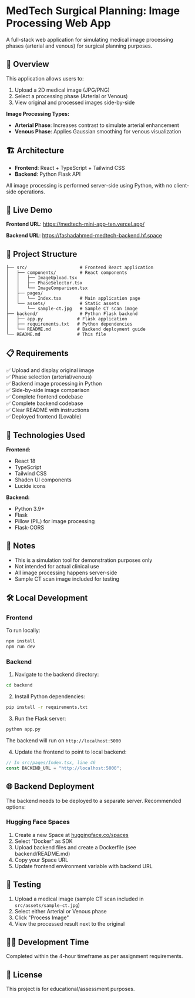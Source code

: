 # MedTech Surgical Planning: Image Processing Web App

A full-stack web application for simulating medical image processing phases (arterial and venous) for surgical planning purposes.

## 🎯 Overview

This application allows users to:
1. Upload a 2D medical image (JPG/PNG)
2. Select a processing phase (Arterial or Venous)
3. View original and processed images side-by-side

**Image Processing Types:**
- **Arterial Phase**: Increases contrast to simulate arterial enhancement
- **Venous Phase**: Applies Gaussian smoothing for venous visualization

## 🏗️ Architecture

- **Frontend**: React + TypeScript + Tailwind CSS
- **Backend**: Python Flask API 

All image processing is performed server-side using Python, with no client-side operations.

## 🚀 Live Demo

**Frontend URL**: https://medtech-mini-app-ten.vercel.app/

**Backend URL**: https://fashadahmed-medtech-backend.hf.space

## 📁 Project Structure

```
├── src/                    # Frontend React application
│   ├── components/         # React components
│   │   ├── ImageUpload.tsx
│   │   ├── PhaseSelector.tsx
│   │   └── ImageComparison.tsx
│   ├── pages/
│   │   └── Index.tsx       # Main application page
│   └── assets/             # Static assets
│       └── sample-ct.jpg   # Sample CT scan image
├── backend/                # Python Flask backend
│   ├── app.py             # Flask application
│   ├── requirements.txt   # Python dependencies
│   └── README.md          # Backend deployment guide
└── README.md              # This file
```
## 📋 Requirements

✅ Upload and display original image  
✅ Phase selection (arterial/venous)  
✅ Backend image processing in Python  
✅ Side-by-side image comparison  
✅ Complete frontend codebase  
✅ Complete backend codebase  
✅ Clear README with instructions  
✅ Deployed frontend (Lovable)  


## 🔧 Technologies Used

**Frontend:**
- React 18
- TypeScript
- Tailwind CSS
- Shadcn UI components
- Lucide icons

**Backend:**
- Python 3.9+
- Flask
- Pillow (PIL) for image processing
- Flask-CORS

## 📝 Notes

- This is a simulation tool for demonstration purposes only
- Not intended for actual clinical use
- All image processing happens server-side
- Sample CT scan image included for testing

## 🛠️ Local Development

### Frontend

To run locally:

```bash
npm install
npm run dev
```

### Backend

1. Navigate to the backend directory:
```bash
cd backend
```

2. Install Python dependencies:
```bash
pip install -r requirements.txt
```

3. Run the Flask server:
```bash
python app.py
```

The backend will run on `http://localhost:5000`

4. Update the frontend to point to local backend:
```typescript
// In src/pages/Index.tsx, line 46
const BACKEND_URL = "http://localhost:5000";
```

## 🌐 Backend Deployment

The backend needs to be deployed to a separate server. Recommended options:

### Hugging Face Spaces 

1. Create a new Space at [huggingface.co/spaces](https://huggingface.co/spaces)
2. Select "Docker" as SDK
3. Upload backend files and create a Dockerfile (see backend/README.md)
4. Copy your Space URL
5. Update frontend environment variable with backend URL



## 🧪 Testing

1. Upload a medical image (sample CT scan included in `src/assets/sample-ct.jpg`)
2. Select either Arterial or Venous phase
3. Click "Process Image"
4. View the processed result next to the original


## 👨‍💻 Development Time

Completed within the 4-hour timeframe as per assignment requirements.

## 📄 License

This project is for educational/assessment purposes.
